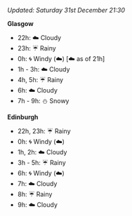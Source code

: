 *Updated: Saturday 31st December 21:30*

**Glasgow**

* 22h: :cloud: Cloudy
* 23h: :umbrella: Rainy
* 0h: :cyclone: Windy (:cloud:) [:cloud: as of 21h]
* 1h - 3h: :cloud: Cloudy
* 4h, 5h: :umbrella: Rainy
* 6h: :cloud: Cloudy
* 7h - 9h: :snowman: Snowy

**Edinburgh**

* 22h, 23h: :umbrella: Rainy
* 0h: :cyclone: Windy (:cloud:)
* 1h, 2h: :cloud: Cloudy
* 3h - 5h: :umbrella: Rainy
* 6h: :cyclone: Windy (:cloud:)
* 7h: :cloud: Cloudy
* 8h: :umbrella: Rainy
* 9h: :cloud: Cloudy
